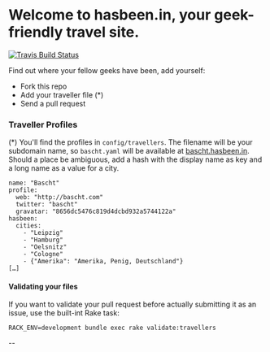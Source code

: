 # Welcome to hasbeen.in, your geek-friendly travel site.

[![Travis Build Status](https://travis-ci.org/bascht/hasbeen.in.png?branch=master)](https://travis-ci.org/bascht/hasbeen.in)

Find out where your fellow geeks have been, add yourself:

* Fork this repo
* Add your traveller file (*)
* Send a pull request

### Traveller Profiles

(*) You'll find the profiles in `config/travellers`. The
filename will be your subdomain name, so `bascht.yaml` will 
be available at [bascht.hasbeen.in](http://bascht.hasbeen.in). 
Should a place be ambiguous, add a hash with the display
name as key and a long name as a value for a city.

    name: "Bascht"
    profile:
      web: "http://bascht.com"
      twitter: "bascht"
      gravatar: "8656dc5476c819d4dcbd932a5744122a"
    hasbeen:
      cities:
        - "Leipzig"
        - "Hamburg"
        - "Oelsnitz"
        - "Cologne"
        - {"Amerika": "Amerika, Penig, Deutschland"}
    […]

#### Validating your files

If you want to validate your pull request before actually
submitting it as an issue, use the built-int Rake task:

```shell
RACK_ENV=development bundle exec rake validate:travellers
```

--
